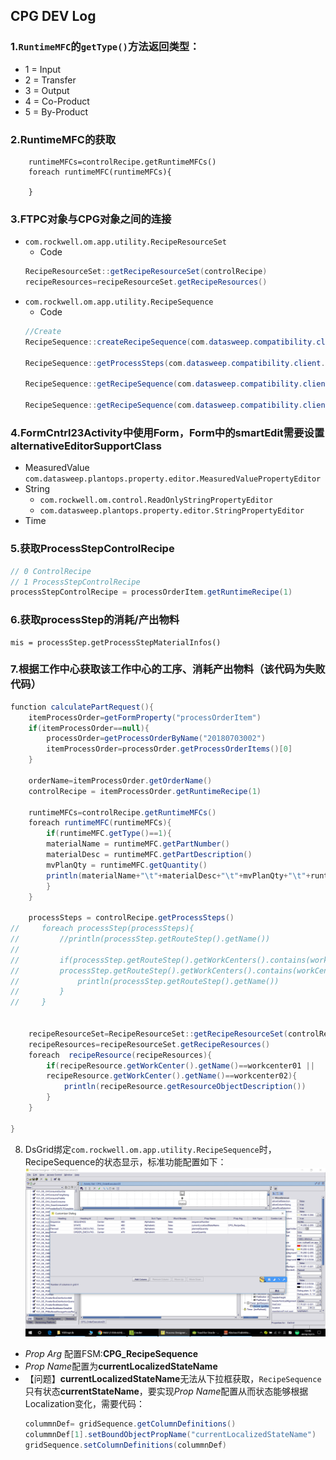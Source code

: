  ## CPG DEV Log
### 1.```RuntimeMFC```的```getType()```方法返回类型：
- 1 = Input
- 2 = Transfer
- 3 = Output
- 4 = Co-Product
- 5 = By-Product
### 2.RuntimeMFC的获取
```
    runtimeMFCs=controlRecipe.getRuntimeMFCs()
    foreach runtimeMFC(runtimeMFCs){

    }
```

### 3.FTPC对象与CPG对象之间的连接

- ```com.rockwell.om.app.utility.RecipeResourceSet```
    - Code
    ```java
    RecipeResourceSet::getRecipeResourceSet(controlRecipe)
    recipeResources=recipeResourceSet.getRecipeResources()
    ```
- ```com.rockwell.om.app.utility.RecipeSequence```
    - Code
    ```Java
    //Create
    RecipeSequence::createRecipeSequence(com.datasweep.compatibility.client.ProcessStepControlRecipe pscr, com.datasweep.compatibility.client.MeasuredValue plannedQuantity)

    RecipeSequence::getProcessSteps(com.datasweep.compatibility.client.ProcessStepControlRecipe pscr, int sequenceNumber)

    RecipeSequence::getRecipeSequence(com.datasweep.compatibility.client.ProcessStepControlRecipe pscr, int sequenceNumber)

    RecipeSequence::getRecipeSequence(com.datasweep.compatibility.client.ProcessStepControlRecipe pscr, int sequenceNumber, java.lang.String relationshipName, java.lang.String expectedStateName)
    ```
### 4.FormCntrl23Activity中使用Form，Form中的smartEdit需要设置**alternativeEditorSupportClass**
- MeasuredValue ```com.datasweep.plantops.property.editor.MeasuredValuePropertyEditor```
- String
    - ```com.rockwell.om.control.ReadOnlyStringPropertyEditor```
    - ```com.datasweep.plantops.property.editor.StringPropertyEditor```
- Time
### 5.获取**ProcessStepControlRecipe**
```Java
// 0 ControlRecipe
// 1 ProcessStepControlRecipe
processStepControlRecipe = processOrderItem.getRuntimeRecipe(1)
```
### 6.获取**processStep**的消耗/产出物料
```
mis = processStep.getProcessStepMaterialInfos()
```
### 7.根据工作中心获取该工作中心的工序、消耗产出物料（该代码为失败代码）
```java
function calculatePartRequest(){
    itemProcessOrder=getFormProperty("processOrderItem")
    if(itemProcessOrder==null){
        processOrder=getProcessOrderByName("20180703002")
        itemProcessOrder=processOrder.getProcessOrderItems()[0]
    }
    
    orderName=itemProcessOrder.getOrderName()
    controlRecipe = itemProcessOrder.getRuntimeRecipe(1)
        
    runtimeMFCs=controlRecipe.getRuntimeMFCs()
    foreach runtimeMFC(runtimeMFCs){
        if(runtimeMFC.getType()==1){
        materialName = runtimeMFC.getPartNumber()
        materialDesc = runtimeMFC.getPartDescription()
        mvPlanQty = runtimeMFC.getQuantity()
        println(materialName+"\t"+materialDesc+"\t"+mvPlanQty+"\t"+runtimeMFC.getType())
        }
    }
     
    processSteps = controlRecipe.getProcessSteps()
//     foreach processStep(processSteps){
//         //println(processStep.getRouteStep().getName())
//         
//         if(processStep.getRouteStep().getWorkCenters().contains(workCenter40)||
//         processStep.getRouteStep().getWorkCenters().contains(workCenter50)){
//             println(processStep.getRouteStep().getName())
//         }
//     }
    
    
    recipeResourceSet=RecipeResourceSet::getRecipeResourceSet(controlRecipe)
    recipeResources=recipeResourceSet.getRecipeResources()
    foreach  recipeResource(recipeResources){
        if(recipeResource.getWorkCenter().getName()==workcenter01 ||
        recipeResource.getWorkCenter().getName()==workcenter02){
            println(recipeResource.getResourceObjectDescription())
        }
    }
    
}
```

8. DsGrid绑定`com.rockwell.om.app.utility.RecipeSequence`时，RecipeSequence的状态显示，标准功能配置如下：
   ![Grid State](./RecipeSequenceState.png)
- *Prop Arg* 配置FSM:**CPG_RecipeSequence**
- *Prop Name*配置为**currentLocalizedStateName**
- 【问题】**currentLocalizedStateName**无法从下拉框获取，`RecipeSequence`只有状态**currentStateName**，要实现*Prop Name*配置从而状态能够根据Localization变化，需要代码：
  ```Java
  colummnDef= gridSequence.getColumnDefinitions()
  colummnDef[1].setBoundObjectPropName("currentLocalizedStateName")
  gridSequence.setColumnDefinitions(colummnDef)
  ```